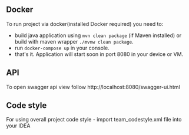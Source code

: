## Docker

To run project via docker(installed Docker required) you need to:
 - build java application using ```mvn clean package``` (if Maven installed) or build with maven wrapper ```./mvnw clean package```.
 - run ```docker-compose up``` in your console.
 - that's it. Application will start soon in port 8080 in your device or VM.
 
## API

To open swagger api view follow http://localhost:8080/swagger-ui.html


## Code style

For using overall project code style - import team_codestyle.xml file into your IDEA